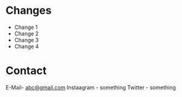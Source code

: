 # Changes
* Change 1
* Change 2
* Change 3
* Change 4

# Contact
E-Mail- abc@gmail.com
Instaagram - something
Twitter - something

